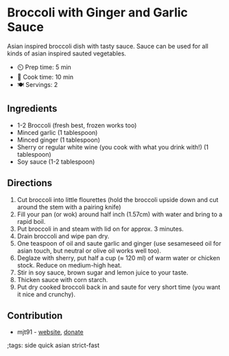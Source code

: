 # Broccoli with Ginger and Garlic Sauce

Asian inspired broccoli dish with tasty sauce. Sauce can be used for all kinds of asian inspired sauted vegetables.

- ⏲️ Prep time: 5 min
- 🍳 Cook time: 10 min
- 🍽️ Servings: 2

## Ingredients

- 1-2 Broccoli (fresh best, frozen works too)
- Minced garlic (1 tablespoon)
- Minced ginger (1 tablespoon)
- Sherry or regular white wine (you cook with what you drink with!) (1 tablespoon)
- Soy sauce (1-2 tablespoon)

## Directions

1. Cut broccoli into little flourettes (hold the broccoli upside down and cut around the stem with a pairing knife)
2. Fill your pan (or wok) around half inch (1.57cm) with water and bring to a rapid boil.
3. Put broccoli in and steam with lid on for approx. 3 minutes.
4. Drain broccoli and wipe pan dry.
5. One teaspoon of oil and saute garlic and ginger (use sesameseed oil for asian touch, but neutral or olive oil works well too).
6. Deglaze with sherry, put half a cup ($\approx$ 120 ml) of warm water or chicken stock. Reduce on medium-high heat.
7. Stir in soy sauce, brown sugar and lemon juice to your taste.
8. Thicken sauce with corn starch.
9. Put dry cooked broccoli back in and saute for very short time (you want it nice and crunchy).

## Contribution

- mjt91 - [website](https://github.com/mjt91), [donate](https://www.paypal.com/paypalme/mjt91)

;tags: side quick asian strict-fast
